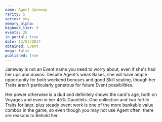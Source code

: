 ```yaml
---
name: Agent Janeway
rarity: 5
series: voy
memory_alpha:
bigbook_tier: 9
events: 28
in_portal: true
date: 13/03/2017
obtained: Event
mega: false
published: true
---
```


Janeway is not an Event name you need to worry about, even if she's had her ups and downs. Despite Agent's weak Bases, she will have ample opportunity for both weekend bonuses and good Skill seating, though her Traits aren't particularly generous for future Event possibilities. 

Her power otherwise is a dud and definitely shows the card's age, both on Voyages and even in her 45% Gauntlets. One collection and two fertile Traits for later, plus steady event work is one of the more bankable value combos in the game, so even though you may not use Agent often, there are reasons to Behold her.

